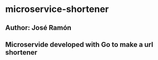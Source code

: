 # microservice-shortener
## Author: José Ramón
## Microservide developed with Go to make a url shortener